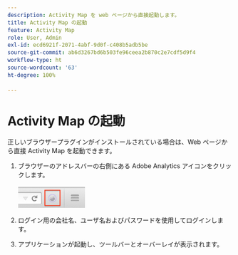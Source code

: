 ```yaml
---
description: Activity Map を web ページから直接起動します。
title: Activity Map の起動
feature: Activity Map
role: User, Admin
exl-id: ecd6921f-2071-4abf-9d0f-c408b5adb5be
source-git-commit: ab6d3267bd6b503fe96ceea2b870c2e7cdf5d9f4
workflow-type: ht
source-wordcount: '63'
ht-degree: 100%

---
```



# Activity Map の起動

正しいブラウザープラグインがインストールされている場合は、Web ページから直接 Activity Map を起動できます。

1. ブラウザーのアドレスバーの右側にある Adobe Analytics アイコンをクリックします。\
   <br/><img src="./assets/an_icon.png" width="150px"/><br/>

2. ログイン用の会社名、ユーザ名およびパスワードを使用してログインします。

3. アプリケーションが起動し、ツールバーとオーバーレイが表示されます。
